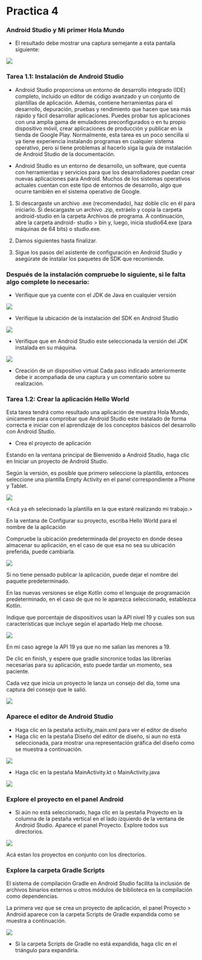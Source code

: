 # Practica 4

### Android Studio y Mi primer Hola Mundo
* El resultado debe mostrar una captura semejante a esta pantalla siguiente:

<img src="Medios\1.jpg"/>

### Tarea 1.1: Instalación de Android Studio 

* Android Studio proporciona un entorno de desarrollo integrado (IDE) completo, incluido un editor de código avanzado y un conjunto de plantillas de aplicación. Además, contiene herramientas para el desarrollo, depuración, pruebas y rendimiento que hacen que sea más rápido y fácil desarrollar aplicaciones. Puedes probar tus aplicaciones con una amplia gama de emuladores preconfigurados o en tu propio dispositivo móvil, crear aplicaciones de producción y publicar en la tienda de Google Play.
Normalmente, esta tarea es un poco sencilla si ya tiene experiencia instalando programas en cualquier sistema operativo, pero si tiene problemas al hacerlo siga la guía de instalación de Android Studio de la documentación.

* Android Studio es un entorno de desarrollo, un software, que cuenta con herramientas y servicios para que los desarrolladores puedan crear nuevas aplicaciones para Android. Muchos de los sistemas operativos actuales cuentan con este tipo de entornos de desarrollo, algo que ocurre también en el sistema operativo de Google.

1.	Si descargaste un archivo .exe (recomendado), haz doble clic en él para iniciarlo.
	Si descargaste un archivo .zip, extráelo y copia la carpeta android-studio en 	la carpeta Archivos de programa. A continuación, abre la carpeta android-	studio > bin y, luego, inicia studio64.exe (para máquinas de 64 bits) o 	studio.exe.
2.	Damos siguientes hasta finalizar.

3.	Sigue los pasos del asistente de configuración en Android Studio y asegúrate de instalar los paquetes de SDK que recomiende.

### Después de la instalación compruebe lo siguiente, si le falta algo complete lo necesario:
 * Verifique que ya cuente con el JDK de Java en cualquier versión

 <img src="Medios\2.PNG"/>

 * Verifique la ubicación de la instalación del SDK en Android Studio

  <img src="Medios\3.png"/>

  * Verifique que en Android Studio este seleccionada la versión del JDK instalada en su máquina.

  <img src="Medios\4.PNG"/>

  * Creación de un dispositivo virtual
Cada paso indicado anteriormente debe ir acompañada de una captura y un comentario sobre su realización.

  ### Tarea 1.2: Crear la aplicación Hello World
Esta tarea tendrá como resultado una aplicación de muestra Hola Mundo, únicamente para comprobar que Android Studio este instalado de forma correcta e iniciar con el aprendizaje de los conceptos básicos del desarrollo con Android Studio.

  * Crea el proyecto de aplicación

  Estando en la ventana principal de Bienvenido a Android Studio, haga clic en Iniciar un proyecto de Android Studio.

  Según la versión, es posible que primero seleccione la plantilla, entonces seleccione una plantilla Empty Activity en el panel correspondiente a Phone y Tablet.

  <img src="Medios\7.PNG"/>

  <Acá ya eh selecionado la plantilla en la que estaré realizando mi trabajo.>
  
  En la ventana de Configurar su proyecto, escriba Hello World para el nombre de la aplicación

  Compruebe la ubicación predeterminada del proyecto en donde desea almacenar su aplicación, en el caso de que esa no sea su ubicación preferida, puede cambiarla.

   <img src="Medios\8.png"/>
  
  Si no tiene pensado publicar la aplicación, puede dejar el nombre del paquete predeterminado.

  En las nuevas versiones se elige Kotlin como el lenguaje de programación predeterminado, en el caso de que no le aparezca seleccionado, establezca Kotlin.

  Indique que porcentaje de dispositivos usan la API nivel 19 y cuales son sus características que incluye según el apartado Help me choose.

  <img src="Medios\5.png"/>

  En mi caso agrege la API 19 ya que no me salian las menores a 19.

  De clic en finish, y espere que gradle sincronice todas las librerías necesarias para su aplicación, esto puede tardar un momento, sea paciente.

  Cada vez que inicia un proyecto le lanza un consejo del día, tome una captura del consejo que le salió.
  
   <img src="Medios\9.PNG"/>

  ### Aparece el editor de Android Studio

  * Haga clic en la pestaña activity_main.xml para ver el editor de diseño
  * Haga clic en la pestaña Diseño del editor de diseño, si aun no está seleccionada, para mostrar una representación gráfica del diseño como se muestra a continuación.

  <img src="Medios\6.PNG"/>

  * Haga clic en la pestaña MainActivity.kt o MainActivity.java

  <img src="Medios\10.PNG"/>

### Explore el proyecto en el panel Android

* Si aún no está seleccionado, haga clic en la pestaña Proyecto en la columna de la pestaña vertical en el lado izquierdo de la ventana de Android Studio. Aparece el panel Proyecto. Explore todos sus directorios.

<img src="Medios\11.PNG"/>

Acá estan los proyectos en conjunto con los directorios.

### Explore la carpeta Gradle Scripts

El sistema de compilación Gradle en Android Studio facilita la inclusión de archivos binarios externos u otros módulos de biblioteca en la compilación como dependencias.

La primera vez que se crea un proyecto de aplicación, el panel Proyecto > Android aparece con la carpeta Scripts de Gradle expandida como se muestra a continuación.

<img src="Medios\12.png"/>

* Si la carpeta Scripts de Gradle no está expandida, haga clic en el triángulo para expandirla.

